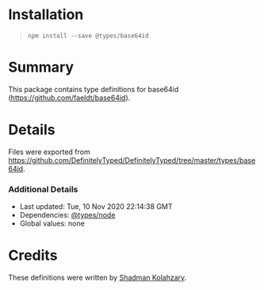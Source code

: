 # Installation
> `npm install --save @types/base64id`

# Summary
This package contains type definitions for base64id (https://github.com/faeldt/base64id).

# Details
Files were exported from https://github.com/DefinitelyTyped/DefinitelyTyped/tree/master/types/base64id.

### Additional Details
 * Last updated: Tue, 10 Nov 2020 22:14:38 GMT
 * Dependencies: [@types/node](https://npmjs.com/package/@types/node)
 * Global values: none

# Credits
These definitions were written by [Shadman Kolahzary](https://github.com/Kolahzary).
